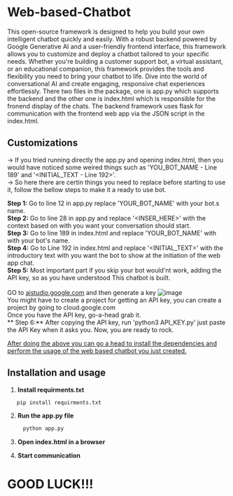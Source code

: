 # Web-based-Chatbot
This open-source framework is designed to help you build your own intelligent chatbot quickly and easily. With a robust backend powered by Google Generative AI and a user-friendly frontend interface, this framework allows you to customize and deploy a chatbot tailored to your specific needs. Whether you're building a customer support bot, a virtual assistant, or an educational companion, this framework provides the tools and flexibility you need to bring your chatbot to life. Dive into the world of conversational AI and create engaging, responsive chat experiences effortlessly. There two files in the package, one is app.py which supports the backend and the other one is index.html which is responsible for the fronend display of the chats. The backend framework uses flask for communication with the frontend web app via the JSON script in the index.html.

## Customizations 

-> If you tried running directly the app.py and opening index.html, then you would have noticed some weired things such as 'YOU_BOT_NAME - Line 189' and  '<INITIAL_TEXT - Line 192>'.<br>
-> So here there are certin things you need to replace before starting to use it, follow the bellow steps to make it a ready to use bot.<br>

**Step 1:** Go to line 12 in app.py replace 'YOUR_BOT_NAME' with your bot.s name.<br>
**Step 2:** Go to line 28 in app.py and replace '<INSER_HERE>' with the context based on with you want your conversation should start.<br>
**Step 3:** Go to line 189 in index.html and replace 'YOUR_BOT_NAME' with with your bot's name.<br>
**Step 4:** Go to Line 192 in index.html and replace '<INITIAL_TEXT>' with the introductory text with you want the bot to show at the initiation of the web app chat.<br>
**Step 5:** Most important part if you skip your bot would'nt work, adding the API key, so as you have understood This chatbot is built.<br><br>
                GO to <a href='https://aistudio.google.com/app/apikey'> aistudio.google.com</a> and then generate a key ![image](https://github.com/user-attachments/assets/dc7ec17b-1c9c-4e1a-b52e-92306e1cea95)<br>
                You might have to create a project for getting an API key, you can create a project by going to cloud.google.com<br>
                Once you have the API key, go-a-head grab it.<br>
** Step 6:** After copying the API key, run 
	'python3 API_KEY.py'
 just paste the API Key when it asks you. Now, you are ready to rock.

<u>After doing the above you can go a head to install the dependencies and perform the usage of the web based chatbot you just created.</u>


## Installation and usage
1. **Install requirments.txt**
  ```bash
     pip install requirments.txt
   ```

2. **Run the app.py file**
```bash
     python app.py
```
3. **Open index.html in a browser**

4. **Start communication**


# GOOD LUCK!!!
